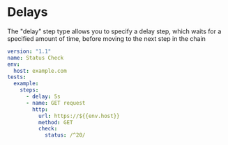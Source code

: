 # Delays

The "delay" step type allows you to specify a delay step, which waits for a specified amount of time, before moving to the next step in the chain

```yml
version: "1.1"
name: Status Check
env:
  host: example.com
tests:
  example:
    steps:
      - delay: 5s
      - name: GET request
        http:
          url: https://${{env.host}}
          method: GET
          check:
            status: /^20/
```
